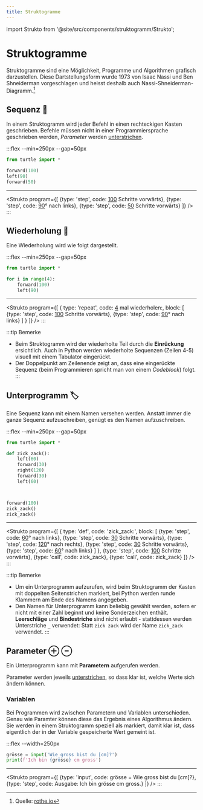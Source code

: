```yaml
---
title: Struktogramme
---
```


import Strukto from '@site/src/components/struktogramm/Strukto';

# Struktogramme

Struktogramme sind eine Möglichkeit, Programme und Algorithmen grafisch darzustellen. Diese Dartstellungsform wurde 1973 von Isaac Nassi und Ben Shneiderman vorgeschlagen und heisst deshalb auch Nassi-Shneiderman-Diagramm.[^1]

## Sequenz 👣
In einem Struktogramm wird jeder Befehl in einen rechteckigen Kasten geschrieben. Befehle müssen nicht in einer Programmiersprache geschrieben werden, *Parameter* werden <u>unterstrichen</u>.

:::flex --min=250px --gap=50px
```py live_py slim
from turtle import *

forward(100)
left(90)
forward(50) 
```
***
<Strukto program={[
    {type: 'step', code: <span><u>100</u> Schritte vorwärts</span>},
    {type: 'step', code: <span><u>90</u>° nach links</span>},
    {type: 'step', code: <span><u>50</u> Schritte vorwärts</span>}
]} />
:::


## Wiederholung 🔁

Eine Wiederholung wird wie folgt dargestellt.

:::flex --min=250px --gap=50px
```py live_py slim
from turtle import *

for i in range(4):
    forward(100)
    left(90)
```
***
<Strukto program={[
    {
        type: 'repeat', 
        code: <span><u>4</u> mal wiederholen:</span>,
        block: [
            {type: 'step', code: <span><u>100</u> Schritte vorwärts</span>},
            {type: 'step', code: <span><u>90</u>° nach links</span>}
        ]
    }
]} />
:::

:::tip Bemerke
- Beim Struktogramm wird der wiederholte Teil durch die **Einrückung** ersichtlich. Auch in Python werden wiederholte Sequenzen (Zeilen 4-5) visuell mit einem Tabulator eingerückt.
- Der Doppelpunkt am Zeilenende zeigt an, dass eine eingerückte Sequenz (beim Programmieren spricht man von einem *Codeblock*) folgt.
:::

## Unterprogramm 🏷
Eine Sequenz kann mit einem Namen versehen werden. Anstatt immer die ganze Sequenz aufzuschreiben, genügt es den Namen aufzuschreiben.

:::flex --min=250px --gap=50px
```py live_py slim
from turtle import *

def zick_zack():
    left(60)
    forward(30)
    right(120)
    forward(30)
    left(60)



forward(100)
zick_zack()
zick_zack()
```
***
<Strukto program={[
    {
        type: 'def', 
        code: 'zick_zack:',
        block: [
            {type: 'step', code: <span><u>60</u>° nach links</span>},
            {type: 'step', code: <span><u>30</u> Schritte vorwärts</span>},
            {type: 'step', code: <span><u>120</u>° nach rechts</span>},
            {type: 'step', code: <span><u>30</u> Schritte vorwärts</span>},
            {type: 'step', code: <span><u>60</u>° nach links</span>}
        ]
    },
    {type: 'step', code: <span><u>100</u> Schritte vorwärts</span>},
    {type: 'call', code: <span>zick_zack</span>},
    {type: 'call', code: <span>zick_zack</span>}
]} />
:::

:::tip Bemerke
- Um ein Unterprogramm aufzurufen, wird beim Struktogramm der Kasten mit doppelten Seitenstrichen markiert, bei Python werden runde Klammern am Ende des Namens angegeben.
- Den Namen für Unterprogramm kann beliebig gewählt werden, sofern er nicht mit einer Zahl beginnt und keine Sonderzeichen enthält. **Leerschläge** und **Bindestriche** sind nicht erlaubt - stattdessen werden Unterstriche `_` verwendet: Statt `zick zack` wird der Name `zick_zack` verwendet. 
:::

## Parameter ⊕ ⊖

Ein Unterprogramm kann mit **Parametern** aufgerufen werden.

Parameter werden jeweils <u>unterstrichen</u>, so dass klar ist, welche Werte sich ändern können.

### Variablen
Bei Programmen wird zwischen Parametern und Variablen unterschieden. Genau wie Paramter können diese das Ergebnis eines Algorithmus ändern. Sie werden in einem Struktogramm speziell als markiert, damit klar ist, dass eigentlich der in der Variable gespeicherte Wert gemeint ist.

:::flex --width=250px
```py live_py slim
grösse = input('Wie gross bist du [cm]?')
print(f'Ich bin {grösse} cm gross')
```
***
<Strukto program={[
    {type: 'input', code: <span><span className="var">grösse</span> = Wie gross bist du [cm]?</span>},
    {type: 'step', code: <span>Ausgabe: Ich bin <span className="var">grösse</span> cm gross.</span>}
]} />
:::

[^1]: Quelle: [rothe.io](https://rothe.io/?b=prog1&p=905106)